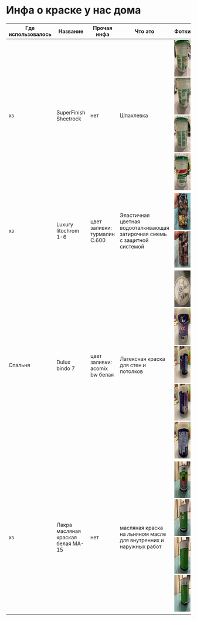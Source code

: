 # Инфа о краске у нас дома

| Где использовалось | Название                           | Прочая инфа                   | Что это                                                                  | Фотки                                                                                                                                                                                                                                                                    |
| ------------------ | ---------------------------------- | ----------------------------- | ------------------------------------------------------------------------ | ------------------------------------------------------------------------------------------------------------------------------------------------------------------------------------------------------------------------------------------------------------------------ |
| хз                 | SuperFinish Sheetrock              | нет                           | Шпаклевка                                                                | <img src="./res/1/1.jpg" width="100" height="100" /> <img src="./res/1/2.jpg" width="100" height="100" /> <img src="./res/1/3.jpg" width="100" height="100" /> <img src="./res/1/4.jpg" width="100" height="100" />                                                      |
| хз                 | Luxury litochrom 1-6               | цвет заливки: турмалин C.600  | Эластичная цветная водооталкивающая затирочная смемь с защитной системой | <img src="./res/2/1.jpg" width="100" height="100" /> <img src="./res/2/2.jpg" width="100" height="100" />                                                                                                                                                                |
| Cпальня            | Dulux bindo 7                      | цвет заливки: acomix bw белая | Латексная краска для стен и потолков                                     | <img src="./res/3/1.jpg" width="100" height="100" /> <img src="./res/3/2.jpg" width="100" height="100" /> <img src="./res/3/3.jpg" width="100" height="100" /> <img src="./res/3/4.jpg" width="100" height="100" /> <img src="./res/3/5.jpg" width="100" height="100" /> |
| хз                 | Лакра масляная краская белая MA-15 | нет                           | масляная краска на льняном масле для внутренних и наружных работ         | <img src="./res/4/1.jpg" width="100" height="100" /> <img src="./res/4/2.jpg" width="100" height="100" /> <img src="./res/4/3.jpg" width="100" height="100" /> <img src="./res/4/4.jpg" width="100" height="100" />                                                      |
